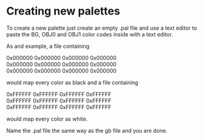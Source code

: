 # Creating new palettes

To create a new palette just create an empty .pal file and use a text editor to paste the BG, OBJ0 and OBJ1 color codes inside with a text editor.

As and example, a file containing

0x000000 0x000000 0x000000 0x000000  
0x000000 0x000000 0x000000 0x000000  
0x000000 0x000000 0x000000 0x000000  

would map every color as black and a file containing

0xFFFFFF 0xFFFFFF 0xFFFFFF 0xFFFFFF  
0xFFFFFF 0xFFFFFF 0xFFFFFF 0xFFFFFF  
0xFFFFFF 0xFFFFFF 0xFFFFFF 0xFFFFFF  

would map every color as white.

Name the .pal file the same way as the gb file and you are done.
